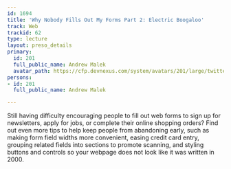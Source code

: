 ```yaml
---
id: 1694
title: 'Why Nobody Fills Out My Forms Part 2: Electric Boogaloo'
track: Web
trackid: 62
type: lecture
layout: preso_details
primary:
  id: 201
  full_public_name: Andrew Malek
  avatar_path: https://cfp.devnexus.com/system/avatars/201/large/twitter-photo.png?1463362661
persons:
- id: 201
  full_public_name: Andrew Malek

---
```

Still having difficulty encouraging people to fill out web forms to sign up for newsletters, apply for jobs, or complete their online shopping orders? Find out even more tips to help keep people from abandoning early, such as making form field widths more convenient, easing credit card entry, grouping related fields into sections to promote scanning, and styling buttons and controls so your webpage does not look like it was written in 2000.